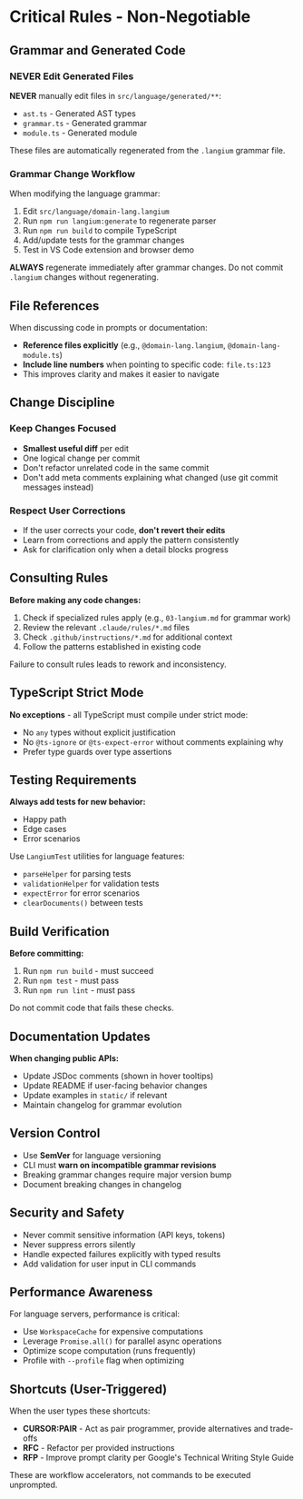 # Critical Rules - Non-Negotiable

## Grammar and Generated Code

### NEVER Edit Generated Files

**NEVER** manually edit files in `src/language/generated/**`:
- `ast.ts` - Generated AST types
- `grammar.ts` - Generated grammar
- `module.ts` - Generated module

These files are automatically regenerated from the `.langium` grammar file.

### Grammar Change Workflow

When modifying the language grammar:

1. Edit `src/language/domain-lang.langium`
2. Run `npm run langium:generate` to regenerate parser
3. Run `npm run build` to compile TypeScript
4. Add/update tests for the grammar changes
5. Test in VS Code extension and browser demo

**ALWAYS** regenerate immediately after grammar changes. Do not commit `.langium` changes without regenerating.

## File References

When discussing code in prompts or documentation:
- **Reference files explicitly** (e.g., `@domain-lang.langium`, `@domain-lang-module.ts`)
- **Include line numbers** when pointing to specific code: `file.ts:123`
- This improves clarity and makes it easier to navigate

## Change Discipline

### Keep Changes Focused

- **Smallest useful diff** per edit
- One logical change per commit
- Don't refactor unrelated code in the same commit
- Don't add meta comments explaining what changed (use git commit messages instead)

### Respect User Corrections

- If the user corrects your code, **don't revert their edits**
- Learn from corrections and apply the pattern consistently
- Ask for clarification only when a detail blocks progress

## Consulting Rules

**Before making any code changes:**

1. Check if specialized rules apply (e.g., `03-langium.md` for grammar work)
2. Review the relevant `.claude/rules/*.md` files
3. Check `.github/instructions/*.md` for additional context
4. Follow the patterns established in existing code

Failure to consult rules leads to rework and inconsistency.

## TypeScript Strict Mode

**No exceptions** - all TypeScript must compile under strict mode:
- No `any` types without explicit justification
- No `@ts-ignore` or `@ts-expect-error` without comments explaining why
- Prefer type guards over type assertions

## Testing Requirements

**Always add tests for new behavior:**
- Happy path
- Edge cases
- Error scenarios

Use `LangiumTest` utilities for language features:
- `parseHelper` for parsing tests
- `validationHelper` for validation tests
- `expectError` for error scenarios
- `clearDocuments()` between tests

## Build Verification

**Before committing:**
1. Run `npm run build` - must succeed
2. Run `npm test` - must pass
3. Run `npm run lint` - must pass

Do not commit code that fails these checks.

## Documentation Updates

**When changing public APIs:**
- Update JSDoc comments (shown in hover tooltips)
- Update README if user-facing behavior changes
- Update examples in `static/` if relevant
- Maintain changelog for grammar evolution

## Version Control

- Use **SemVer** for language versioning
- CLI must **warn on incompatible grammar revisions**
- Breaking grammar changes require major version bump
- Document breaking changes in changelog

## Security and Safety

- Never commit sensitive information (API keys, tokens)
- Never suppress errors silently
- Handle expected failures explicitly with typed results
- Add validation for user input in CLI commands

## Performance Awareness

For language servers, performance is critical:
- Use `WorkspaceCache` for expensive computations
- Leverage `Promise.all()` for parallel async operations
- Optimize scope computation (runs frequently)
- Profile with `--profile` flag when optimizing

## Shortcuts (User-Triggered)

When the user types these shortcuts:
- **CURSOR:PAIR** - Act as pair programmer, provide alternatives and trade-offs
- **RFC** - Refactor per provided instructions
- **RFP** - Improve prompt clarity per Google's Technical Writing Style Guide

These are workflow accelerators, not commands to be executed unprompted.
